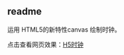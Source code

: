 ## readme
运用 HTML5的新特性canvas 绘制时钟。  

点击查看网页效果：[H5时钟](http://htmlpreview.github.io/?https://github.com/LILYlanZZ/someItems/blob/master/sI_H5时钟/clock.html)
